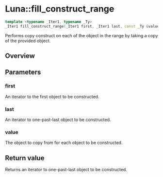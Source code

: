 # Luna::fill_construct_range

```c++
template <typename _Iter1, typename _Ty>
_Iter1 fill_construct_range(_Iter1 first, _Iter1 last, const _Ty &value)
```

Performs copy construct on each of the object in the range by taking a copy of the provided object. 

## Overview


## Parameters
### first
An iterator to the first object to be constructed. 

### last
An iterator to one-past-last object to be constructed. 

### value
The object to copy from for each object to be constructed. 

## Return value
Returns an iterator to one-past-last object to be constructed. 


